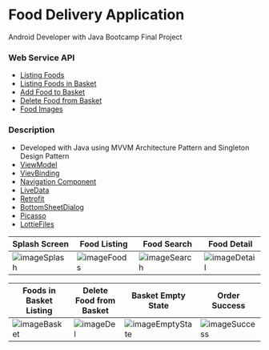 # Food Delivery Application
Android Developer with Java Bootcamp Final Project

### Web Service API

- [Listing Foods](http://kasimadalan.pe.hu/yemekler/tumYemekleriGetir.php)
- [Listing Foods in Basket](http://kasimadalan.pe.hu/yemekler/sepettekiYemekleriGetir.php)
- [Add Food to Basket](http://kasimadalan.pe.hu/yemekler/sepeteYemekEkle.php)
- [Delete Food from Basket](http://kasimadalan.pe.hu/yemekler/sepettenYemekSil.php)
- [Food Images](http://kasimadalan.pe.hu/yemekler/resimler/ayran.png)

### Description

- Developed with Java using MVVM Architecture Pattern and Singleton Design Pattern
- [ViewModel](https://developer.android.com/topic/libraries/architecture/viewmodel)
- [VievBinding](https://developer.android.com/topic/libraries/view-binding)
- [Navigation Component](https://developer.android.com/guide/navigation)
- [LiveData](https://developer.android.com/topic/libraries/architecture/livedata)
- [Retrofit](https://square.github.io/retrofit/)
- [BottomSheetDialog](https://developer.android.com/reference/com/google/android/material/bottomsheet/BottomSheetDialog)
- [Picasso](https://square.github.io/picasso/)
- [LottieFiles](https://lottiefiles.com/)



| Splash Screen | Food Listing | Food Search | Food Detail |
| ------------- | ------------- | ------------- | ------------- |
|![imageSplash](https://user-images.githubusercontent.com/98642848/171147298-f15609a0-4956-4b74-a485-8efd644a8df8.png) | ![imageFoods](https://user-images.githubusercontent.com/98642848/171147664-0f56108d-8444-4469-a992-302b09ca1d44.png) | ![imageSearch](https://user-images.githubusercontent.com/98642848/171147973-5a0fa1db-d27b-412c-803e-508123413aff.png) | ![imageDetail](https://user-images.githubusercontent.com/98642848/171148360-89a489f4-5906-4394-85c9-c4871058dbff.png) |

| Foods in Basket Listing | Delete Food from Basket | Basket Empty State | Order Success |
| ------------- | ------------- | ------------- | ------------- |
| ![imageBasket](https://user-images.githubusercontent.com/98642848/171148657-6e3413ae-1462-4e72-81e7-34ced0ff8bfb.png) | ![imageDel](https://user-images.githubusercontent.com/98642848/171148884-b04add91-b1f4-4afe-a52a-a2f3740c8359.png) | ![imageEmptyState](https://user-images.githubusercontent.com/98642848/171149122-23c42138-def4-4302-8123-57a1c0ddcf42.png) | ![imageSuccess](https://user-images.githubusercontent.com/98642848/171149359-686ec0c2-c575-496e-a573-83145c81d721.png) |
